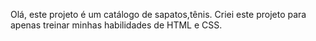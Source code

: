 Olá, este projeto é um catálogo de sapatos,tênis. Criei este projeto para apenas treinar minhas habilidades de HTML e CSS.